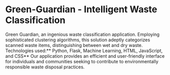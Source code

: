 # Green-Guardian - Intelligent Waste Classification
Green Guardian, an ingenious waste classification application. Employing sophisticated clustering algorithms, this solution adeptly categorizes scanned waste items, distinguishing between wet and dry waste.
Technologies used:** Python, Flask, Machine Learning, HTML, JavaScript, and CSS**
Our application provides an efficient and user-friendly interface for individuals and communities seeking to contribute to environmentally responsible waste disposal practices.

